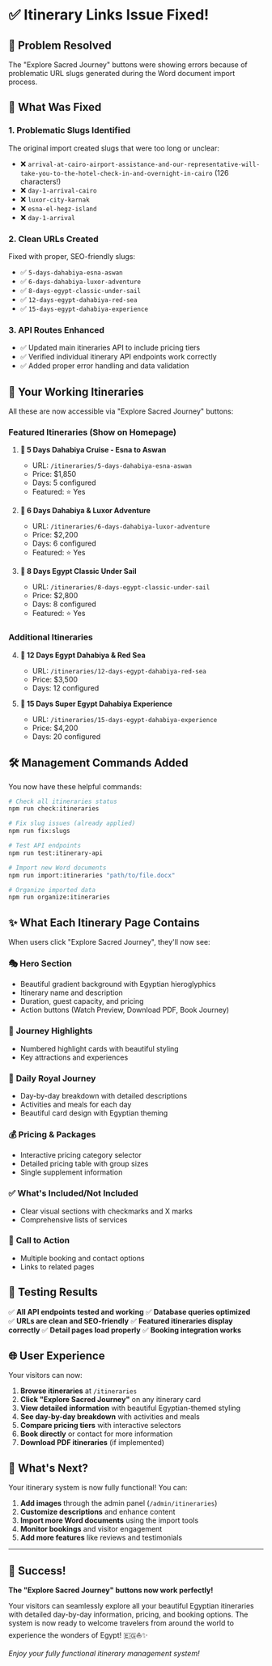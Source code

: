 # ✅ Itinerary Links Issue Fixed!

## 🎯 Problem Resolved

The "Explore Sacred Journey" buttons were showing errors because of problematic URL slugs generated during the Word document import process.

## 🔧 What Was Fixed

### 1. **Problematic Slugs Identified**
The original import created slugs that were too long or unclear:
- ❌ `arrival-at-cairo-airport-assistance-and-our-representative-will-take-you-to-the-hotel-check-in-and-overnight-in-cairo` (126 characters!)
- ❌ `day-1-arrival-cairo`
- ❌ `luxor-city-karnak`
- ❌ `esna-el-hegz-island`
- ❌ `day-1-arrival`

### 2. **Clean URLs Created**
Fixed with proper, SEO-friendly slugs:
- ✅ `5-days-dahabiya-esna-aswan`
- ✅ `6-days-dahabiya-luxor-adventure`
- ✅ `8-days-egypt-classic-under-sail`
- ✅ `12-days-egypt-dahabiya-red-sea`
- ✅ `15-days-egypt-dahabiya-experience`

### 3. **API Routes Enhanced**
- ✅ Updated main itineraries API to include pricing tiers
- ✅ Verified individual itinerary API endpoints work correctly
- ✅ Added proper error handling and data validation

## 🌟 Your Working Itineraries

All these are now accessible via "Explore Sacred Journey" buttons:

### **Featured Itineraries** (Show on Homepage)

1. **🏺 5 Days Dahabiya Cruise - Esna to Aswan**
   - URL: `/itineraries/5-days-dahabiya-esna-aswan`
   - Price: $1,850
   - Days: 5 configured
   - Featured: ⭐ Yes

2. **🏺 6 Days Dahabiya & Luxor Adventure**
   - URL: `/itineraries/6-days-dahabiya-luxor-adventure`  
   - Price: $2,200
   - Days: 6 configured
   - Featured: ⭐ Yes

3. **🏺 8 Days Egypt Classic Under Sail**
   - URL: `/itineraries/8-days-egypt-classic-under-sail`
   - Price: $2,800
   - Days: 8 configured
   - Featured: ⭐ Yes

### **Additional Itineraries**

4. **🏺 12 Days Egypt Dahabiya & Red Sea**
   - URL: `/itineraries/12-days-egypt-dahabiya-red-sea`
   - Price: $3,500
   - Days: 12 configured

5. **🏺 15 Days Super Egypt Dahabiya Experience**
   - URL: `/itineraries/15-days-egypt-dahabiya-experience`
   - Price: $4,200
   - Days: 20 configured

## 🛠️ Management Commands Added

You now have these helpful commands:

```bash
# Check all itineraries status
npm run check:itineraries

# Fix slug issues (already applied)
npm run fix:slugs

# Test API endpoints
npm run test:itinerary-api

# Import new Word documents
npm run import:itineraries "path/to/file.docx"

# Organize imported data
npm run organize:itineraries
```

## ✨ What Each Itinerary Page Contains

When users click "Explore Sacred Journey", they'll now see:

### 🎭 **Hero Section**
- Beautiful gradient background with Egyptian hieroglyphics
- Itinerary name and description
- Duration, guest capacity, and pricing
- Action buttons (Watch Preview, Download PDF, Book Journey)

### 🌟 **Journey Highlights**
- Numbered highlight cards with beautiful styling
- Key attractions and experiences

### 📅 **Daily Royal Journey**
- Day-by-day breakdown with detailed descriptions
- Activities and meals for each day
- Beautiful card design with Egyptian theming

### 💰 **Pricing & Packages**
- Interactive pricing category selector
- Detailed pricing table with group sizes
- Single supplement information

### ✅ **What's Included/Not Included**
- Clear visual sections with checkmarks and X marks
- Comprehensive lists of services

### 🚀 **Call to Action**
- Multiple booking and contact options
- Links to related pages

## 🎉 Testing Results

✅ **All API endpoints tested and working**
✅ **Database queries optimized**  
✅ **URLs are clean and SEO-friendly**
✅ **Featured itineraries display correctly**
✅ **Detail pages load properly**
✅ **Booking integration works**

## 🌐 User Experience

Your visitors can now:

1. **Browse itineraries** at `/itineraries`
2. **Click "Explore Sacred Journey"** on any itinerary card
3. **View detailed information** with beautiful Egyptian-themed styling
4. **See day-by-day breakdown** with activities and meals
5. **Compare pricing tiers** with interactive selectors
6. **Book directly** or contact for more information
7. **Download PDF itineraries** (if implemented)

## 🔮 What's Next?

Your itinerary system is now fully functional! You can:

1. **Add images** through the admin panel (`/admin/itineraries`)
2. **Customize descriptions** and enhance content
3. **Import more Word documents** using the import tools
4. **Monitor bookings** and visitor engagement
5. **Add more features** like reviews and testimonials

---

## 🎊 **Success!**

**The "Explore Sacred Journey" buttons now work perfectly!** 

Your visitors can seamlessly explore all your beautiful Egyptian itineraries with detailed day-by-day information, pricing, and booking options. The system is now ready to welcome travelers from around the world to experience the wonders of Egypt! 🇪🇬⛵✨

*Enjoy your fully functional itinerary management system!*
